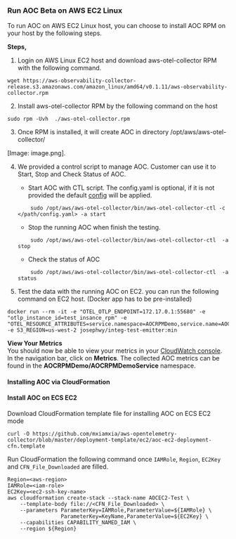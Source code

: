 ### Run AOC Beta on AWS EC2 Linux

To run AOC on AWS EC2 Linux host, you can choose to install AOC RPM on your host by the following steps.

**Steps,**

1. Login on AWS Linux EC2 host and download aws-otel-collector RPM with the following command.
```
wget https://aws-observability-collector-release.s3.amazonaws.com/amazon_linux/amd64/v0.1.11/aws-observability-collector.rpm
```
2. Install aws-otel-collector RPM by the following command on the host
```
sudo rpm -Uvh  ./aws-otel-collector.rpm
```
3. Once RPM is installed, it will create AOC in directory /opt/aws/aws-otel-collector/

[Image: image.png]. 

4. We provided a control script to manage AOC. Customer can use it to Start, Stop and Check Status of AOC.

    * Start AOC with CTL script. The config.yaml is optional, if it is not provided the default [config](../../config.yaml) will be applied.  
    ```
        sudo /opt/aws/aws-otel-collector/bin/aws-otel-collector-ctl -c </path/config.yaml> -a start
    ```
    * Stop the running AOC when finish the testing.
    ```
        sudo /opt/aws/aws-otel-collector/bin/aws-otel-collector-ctl  -a stop
    ```
    * Check the status of AOC
    ```
        sudo /opt/aws/aws-otel-collector/bin/aws-otel-collector-ctl  -a status
    ```
      
5. Test the data with the running AOC on EC2. you can run the following command on EC2 host. (Docker app has to be pre-installed)
```
docker run --rm -it -e "OTEL_OTLP_ENDPOINT=172.17.0.1:55680" -e "otlp_instance_id=test_insance_rpm" -e "OTEL_RESOURCE_ATTRIBUTES=service.namespace=AOCRPMDemo,service.name=AOCRPMDemoService" -e S3_REGION=us-west-2 josephwy/integ-test-emitter:min
```

**View Your Metrics**  
You should now be able to view your metrics in your [CloudWatch console](https://console.aws.amazon.com/cloudwatch/). In the navigation bar, click on **Metrics**. The collected AOC metrics can be found in the **AOCRPMDemo/AOCRPMDemoService** namespace.

#### Installing AOC via CloudFormation
#### Install AOC on ECS EC2
Download CloudFormation template file for installing AOC on ECS EC2 mode
```
curl -O https://github.com/mxiamxia/aws-opentelemetry-collector/blob/master/deployment-template/ec2/aoc-ec2-deployment-cfn.template
```
Run CloudFormation the following command once ```IAMRole```, ```Region```, ```EC2Key``` and  ```CFN_File_Downloaded``` are filled.
```
Region=<aws-region>
IAMRole=<iam-role>
EC2Key=<ec2-ssh-key-name>
aws cloudformation create-stack --stack-name AOCEC2-Test \
	--template-body file://<CFN_File_Downloaded> \
	--parameters ParameterKey=IAMRole,ParameterValue=${IAMRole} \
                 ParameterKey=KeyName,ParameterValue=${EC2Key} \
    --capabilities CAPABILITY_NAMED_IAM \
    --region ${Region}
```